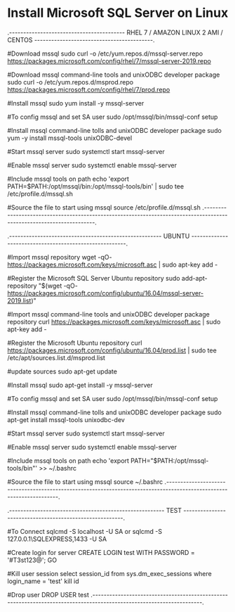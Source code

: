 # Install Microsoft SQL Server on Linux

.----------------------------------------- RHEL 7 / AMAZON LINUX 2 AMI / CENTOS ------------------------------------------.

#Download mssql
sudo curl -o /etc/yum.repos.d/mssql-server.repo https://packages.microsoft.com/config/rhel/7/mssql-server-2019.repo

#Download mssql command-line tools and unixODBC developer package
sudo curl -o /etc/yum.repos.d/msprod.repo https://packages.microsoft.com/config/rhel/7/prod.repo

#Install mssql
sudo yum install -y mssql-server

#To config mssql and set SA user
sudo /opt/mssql/bin/mssql-conf setup

#Install mssql command-line tolls and unixODBC developer package
sudo yum -y install mssql-tools unixODBC-devel

#Start mssql server
sudo systemctl start mssql-server

#Enable mssql server
sudo systemctl enable mssql-server

#Include mssql tools on path
echo 'export PATH=$PATH:/opt/mssql/bin:/opt/mssql-tools/bin' | sudo tee /etc/profile.d/mssql.sh

#Source the file to start using mssql
source /etc/profile.d/mssql.sh
.---------------------------------------------------------------------------------------------------------------------.

.------------------------------------------------------ UBUNTU -------------------------------------------------------.

#Import mssql repository
wget -qO- https://packages.microsoft.com/keys/microsoft.asc | sudo apt-key add -

#Register the Microsoft SQL Server Ubuntu repository
sudo add-apt-repository "$(wget -qO- https://packages.microsoft.com/config/ubuntu/16.04/mssql-server-2019.list)"

#Import mssql command-line tools and unixODBC developer package repository
curl https://packages.microsoft.com/keys/microsoft.asc | sudo apt-key add -

#Register the Microsoft Ubuntu repository
curl https://packages.microsoft.com/config/ubuntu/16.04/prod.list | sudo tee /etc/apt/sources.list.d/msprod.list

#update sources
sudo apt-get update

#Install mssql
sudo apt-get install -y mssql-server

#To config mssql and set SA user
sudo /opt/mssql/bin/mssql-conf setup

#Install mssql command-line tolls and unixODBC developer package
sudo apt-get install mssql-tools unixodbc-dev

#Start mssql server
sudo systemctl start mssql-server

#Enable mssql server
sudo systemctl enable mssql-server

#Include mssql tools on path
echo 'export PATH="$PATH:/opt/mssql-tools/bin"' >> ~/.bashrc

#Source the file to start using mssql
source ~/.bashrc
.---------------------------------------------------------------------------------------------------------------------.

.------------------------------------------------------- TEST --------------------------------------------------------.

#To Connect
sqlcmd -S localhost -U SA
or
sqlcmd -S 127.0.0.1\\SQLEXPRESS,1433 -U SA

#Create login for server
CREATE LOGIN test WITH PASSWORD = '#T3st123@';
GO

#Kill user session
select session_id from sys.dm_exec_sessions where login_name = 'test'
kill id

#Drop user
DROP USER test
.---------------------------------------------------------------------------------------------------------------------.

